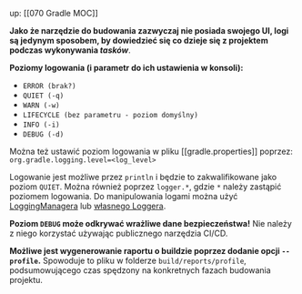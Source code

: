 up: [[070 Gradle MOC]]

**Jako że narzędzie do budowania zazwyczaj nie posiada swojego UI, logi są jedynym sposobem, by dowiedzieć się co dzieje się z projektem podczas wykonywania *tasków***.

**Poziomy logowania (i parametr do ich ustawienia w konsoli):**
- `ERROR (brak?)`
- `QUIET (-q)` 
- `WARN (-w)`
- `LIFECYCLE (bez parametru - poziom domyślny)`
- `INFO (-i)`
- `DEBUG (-d)`

Można też ustawić poziom logowania w pliku [[gradle.properties]] poprzez:
`org.gradle.logging.level=<log_level>`


Logowanie jest możliwe przez `println` i będzie to zakwalifikowane jako poziom `QUIET`. Można również poprzez `logger.*`, gdzie `*` należy zastąpić poziomem logowania.
Do manipulowania logami można użyć [LoggingManagera](https://docs.gradle.org/current/javadoc/org/gradle/api/logging/LoggingManager.html) lub [własnego Loggera](https://docs.gradle.org/current/userguide/logging.html#sec:changing_what_gradle_logs).

**Poziom `DEBUG` może odkrywać wrażliwe dane bezpieczeństwa!** Nie należy z niego korzystać używając publicznego narzędzia CI/CD.


**Możliwe jest wygenerowanie raportu o buildzie poprzez dodanie opcji `--profile`.** Spowoduje to pliku w folderze `build/reports/profile`, podsumowującego czas spędzony na konkretnych fazach budowania projektu.

